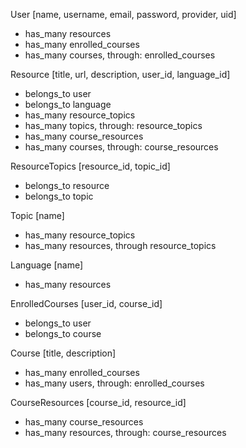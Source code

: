 User [name, username, email, password, provider, uid]
- has_many resources
- has_many enrolled_courses
- has_many courses, through: enrolled_courses

Resource [title, url, description, user_id, language_id]
- belongs_to user
- belongs_to language
- has_many resource_topics
- has_many topics, through: resource_topics
- has_many course_resources
- has_many courses, through: course_resources

ResourceTopics [resource_id, topic_id]
- belongs_to resource
- belongs_to topic

Topic [name]
- has_many resource_topics
- has_many resources, through resource_topics

Language [name]
- has_many resources

EnrolledCourses [user_id, course_id]
- belongs_to user
- belongs_to course

Course [title, description]
- has_many enrolled_courses
- has_many users, through: enrolled_courses

CourseResources [course_id, resource_id]
- has_many course_resources
- has_many resources, through: course_resources
